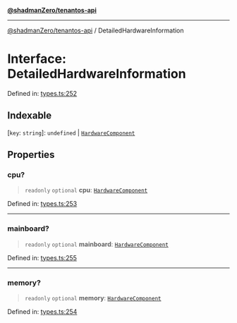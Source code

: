 [**@shadmanZero/tenantos-api**](../README.md)

***

[@shadmanZero/tenantos-api](../globals.md) / DetailedHardwareInformation

# Interface: DetailedHardwareInformation

Defined in: [types.ts:252](https://github.com/shadmanZero/tenantos-api/blob/a3061c31c45f4aa1cfaa0e889df3cea522a254ad/src/types.ts#L252)

## Indexable

\[`key`: `string`\]: `undefined` \| [`HardwareComponent`](HardwareComponent.md)

## Properties

### cpu?

> `readonly` `optional` **cpu**: [`HardwareComponent`](HardwareComponent.md)

Defined in: [types.ts:253](https://github.com/shadmanZero/tenantos-api/blob/a3061c31c45f4aa1cfaa0e889df3cea522a254ad/src/types.ts#L253)

***

### mainboard?

> `readonly` `optional` **mainboard**: [`HardwareComponent`](HardwareComponent.md)

Defined in: [types.ts:255](https://github.com/shadmanZero/tenantos-api/blob/a3061c31c45f4aa1cfaa0e889df3cea522a254ad/src/types.ts#L255)

***

### memory?

> `readonly` `optional` **memory**: [`HardwareComponent`](HardwareComponent.md)

Defined in: [types.ts:254](https://github.com/shadmanZero/tenantos-api/blob/a3061c31c45f4aa1cfaa0e889df3cea522a254ad/src/types.ts#L254)
